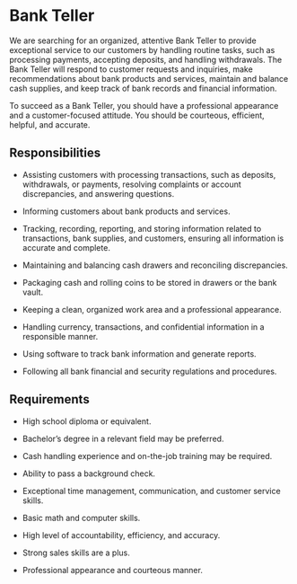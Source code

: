 # Bank Teller

We are searching for an organized, attentive Bank Teller to provide exceptional service to our customers by handling routine tasks, such as processing payments, accepting deposits, and handling withdrawals. The Bank Teller will respond to customer requests and inquiries, make recommendations about bank products and services, maintain and balance cash supplies, and keep track of bank records and financial information.

To succeed as a Bank Teller, you should have a professional appearance and a customer-focused attitude. You should be courteous, efficient, helpful, and accurate.

## Responsibilities

* Assisting customers with processing transactions, such as deposits, withdrawals, or payments, resolving complaints or account discrepancies, and answering questions.

* Informing customers about bank products and services.

* Tracking, recording, reporting, and storing information related to transactions, bank supplies, and customers, ensuring all information is accurate and complete.

* Maintaining and balancing cash drawers and reconciling discrepancies.

* Packaging cash and rolling coins to be stored in drawers or the bank vault.

* Keeping a clean, organized work area and a professional appearance.

* Handling currency, transactions, and confidential information in a responsible manner.

* Using software to track bank information and generate reports.

* Following all bank financial and security regulations and procedures.

## Requirements

* High school diploma or equivalent.

* Bachelor’s degree in a relevant field may be preferred.

* Cash handling experience and on-the-job training may be required.

* Ability to pass a background check.

* Exceptional time management, communication, and customer service skills.

* Basic math and computer skills.

* High level of accountability, efficiency, and accuracy.

* Strong sales skills are a plus.

* Professional appearance and courteous manner.


